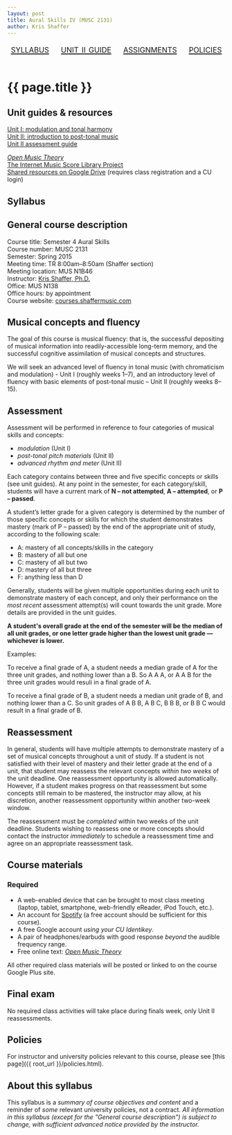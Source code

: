 ```yaml
---
layout: post
title: Aural Skills IV (MUSC 2131)
author: Kris Shaffer
---
```


<div style="text-align: center; font-size: 1.75em; font-variant: small-caps"><a href="./auralskills4.html">syllabus</a>&nbsp;&nbsp;&nbsp;&nbsp;<a href="./as4-unit2.html">unit ii guide</a>&nbsp;&nbsp;&nbsp;&nbsp;<a href="./as4-assign.html">assignments</a>&nbsp;&nbsp;&nbsp;&nbsp;<a href="./policies.html">policies</a></div><br/>

# {{ page.title }} #

## Unit guides & resources

[Unit I: modulation and tonal harmony](as4-unit1.html)  
[Unit II: introduction to post-tonal music](as4-unit2.html)  
[Unit II assessment guide](as4-unit2-assessments.html)

[*Open Music Theory*](http://openmusictheory.com)  
[The Internet Music Score Library Project](http://www.imslp.org)  
[Shared resources on Google Drive](https://drive.google.com/a/colorado.edu/folderview?id=0B9o4hmKNoi6cUEltQjJYREdhRE0&usp=sharing) (requires class registration and a CU login)

## Syllabus ##

## General course description

Course title: Semester 4 Aural Skills  
Course number: MUSC 2131  
Semester: Spring 2015  
Meeting time: TR 8:00am–8:50am (Shaffer section)  
Meeting location: MUS N1B46  
Instructor: [Kris Shaffer, Ph.D.](http://kris.shaffermusic.com)  
Office: MUS N138  
Office hours: by appointment  
Course website: [courses.shaffermusic.com](http://courses.shaffermusic.com/auralskills4.html)  

## Musical concepts and fluency

The goal of this course is musical fluency: that is, the successful depositing of musical information into readily-accessible long-term memory, and the successful cognitive assimilation of musical concepts and structures.

We will seek an advanced level of fluency in tonal music (with chromaticism and modulation) - Unit I (roughly weeks 1–7), and an introductory level of fluency with basic elements of post-tonal music – Unit II (roughly weeks 8–15).

## Assessment

Assessment will be performed in reference to four categories of musical skills and concepts: 

- *modulation* (Unit I)  
- *post-tonal pitch materials* (Unit II)  
- *advanced rhythm and meter* (Unit II) 

Each category contains between three and five specific concepts or skills (see unit guides). At any point in the semester, for each category/skill, students will have a current mark of **N – not attempted**, **A – attempted**, or **P – passed**.

A student’s letter grade for a given category is determined by the number of those specific concepts or skills for which the student demonstrates mastery (mark of P – passed) by the end of the appropriate unit of study, according to the following scale:

- A: mastery of all concepts/skills in the category  
- B: mastery of all but one  
- C: mastery of all but two  
- D: mastery of all but three  
- F: anything less than D

Generally, students will be given multiple opportunities during each unit to demonstrate mastery of each concept, and only their performance on the *most recent* assessment attempt(s) will count towards the unit grade. More details are provided in the unit guides.

**A student's overall grade at the end of the semester will be the median of all unit grades, or one letter grade higher than the lowest unit grade — whichever is lower.**

Examples:

To receive a final grade of A, a student needs a median grade of A for the three unit grades, and nothing lower than a B. So A A A, or A A B for the three unit grades would resuli in a final grade of A.

To receive a final grade of B, a student needs a median unit grade of B, and nothing lower than a C. So unit grades of A B B, A B C, B B B, or B B C would result in a final grade of B.

## Reassessment

In general, students will have multiple attempts to demonstrate mastery of a set of musical concepts throughout a unit of study. If a student is not satisfied with their level of mastery and their letter grade at the end of a unit, that student may reassess the relevant concepts *within two weeks* of the unit deadline. One reassessment opportunity is allowed automatically. However, if a student makes progress on that reassessment but some concepts still remain to be mastered, the instructor may allow, at his discretion, another reassessment opportunity within another two-week window.

The reassessment must be *completed* within two weeks of the unit deadline. Students wishing to reassess one or more concepts should contact the instructor *immediately* to schedule a reassessment time and agree on an appropriate reassessment task.

## Course materials

### Required

- A web-enabled device that can be brought to most class meeting (laptop, tablet, smartphone, web-friendly eReader, iPod Touch, etc.).  
- An account for [Spotify](http://www.spotify.com) (a free account should be sufficient for this course).  
- A free Google account *using your CU Identikey*.  
- A pair of headphones/earbuds with good response *beyond* the audible frequency range.  
- Free online text: [*Open Music Theory*](http://openmusictheory.com)

All other required class materials will be posted or linked to on the course Google Plus site.

## Final exam

No required class activities will take place during finals week, only Unit II reassessments.

## Policies

For instructor and university policies relevant to this course, please see [this page]({{ root_url }}/policies.html).

## About this syllabus

This syllabus is a *summary of course objectives and content* and a reminder of *some* relevant university policies, not a contract. *All information in this syllabus (except for the "General course description") is subject to change, with sufficient advanced notice provided by the instructor.*